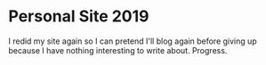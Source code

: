 # Personal Site 2019 #

I redid my site again so I can pretend I'll blog again before giving up because I have nothing interesting to write about. Progress.